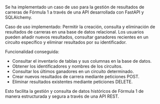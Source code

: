 Se ha implementado un caso de uso para la gestión de resultados de carreras de Fórmula 1 a través de una API desarrollada con FastAPI y SQLAlchemy.

Caso de uso implementado:
Permitir la creación, consulta y eliminación de resultados de carreras en una base de datos relacional. Los usuarios pueden añadir nuevos resultados, consultar ganadores recientes en un circuito específico y eliminar resultados por su identificador.

Funcionalidad conseguida:


- Consultar el inventario de tablas y sus columnas en la base de datos.
- Obtener los identificadores y nombres de los circuitos.
- Consultar los últimos ganadores en un circuito determinado.
- Crear nuevos resultados de carrera mediante peticiones POST.
- Eliminar resultados existentes mediante peticiones DELETE.

Esto facilita la gestión y consulta de datos históricos de Fórmula 1 de manera estructurada y segura a través de una API REST.